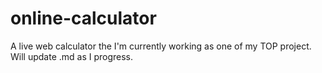 # online-calculator

A live web calculator the I'm currently working as one of my TOP project.
Will update .md as I progress.
